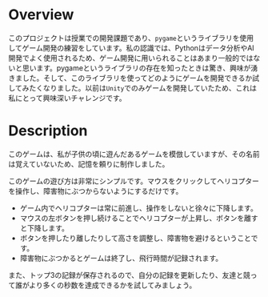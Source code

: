 
# Overview
このプロジェクトは授業での開発課題であり、```pygame```というライブラリを使用してゲーム開発の練習をしています。私の認識では、Pythonはデータ分析やAI開発でよく使用されるため、ゲーム開発に用いられることはあまり一般的ではないと思います。pygameというライブラリの存在を知ったときは驚き、興味が湧きました。そして、このライブラリを使ってどのようにゲームを開発できるか試してみたくなりました。以前は```Unity```でのみゲームを開発していたため、これは私にとって興味深いチャレンジです。

# Description
このゲームは、私が子供の頃に遊んだあるゲームを模倣していますが、その名前は覚えていないため、記憶を頼りに制作しました。

このゲームの遊び方は非常にシンプルです。マウスをクリックしてヘリコプターを操作し、障害物にぶつからないようにするだけです。
+ ゲーム内でヘリコプターは常に前進し、操作をしないと徐々に下降します。
+ マウスの左ボタンを押し続けることでヘリコプターが上昇し、ボタンを離すと下降します。
+ ボタンを押したり離したりして高さを調整し、障害物を避けるということです。
+ 障害物にぶつかるとゲームは終了し、飛行時間が記録されます。

また、トップ3の記録が保存されるので、自分の記録を更新したり、友達と競って誰がより多くの秒数を達成できるかを試してみましょう。